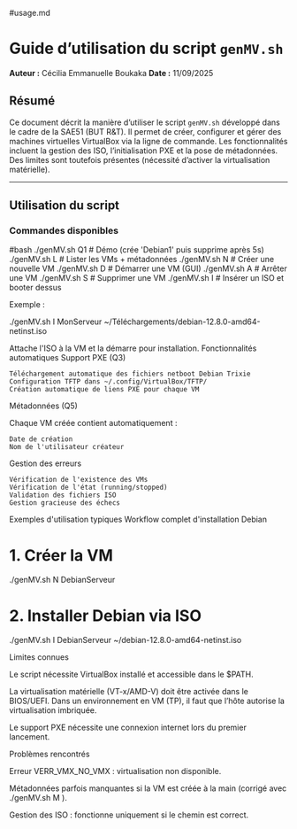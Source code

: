 #usage.md
# Guide d’utilisation du script `genMV.sh`

**Auteur :** Cécilia Emmanuelle Boukaka 
**Date :** 11/09/2025 

## Résumé
Ce document décrit la manière d’utiliser le script `genMV.sh` développé dans le cadre de la SAE51 (BUT R&T). 
Il permet de créer, configurer et gérer des machines virtuelles VirtualBox via la ligne de commande. 
Les fonctionnalités incluent la gestion des ISO, l’initialisation PXE et la pose de métadonnées. 
Des limites sont toutefois présentes (nécessité d’activer la virtualisation matérielle).

---

## Utilisation du script

### Commandes disponibles
#bash
./genMV.sh Q1             # Démo (crée 'Debian1' puis supprime après 5s)
./genMV.sh L              # Lister les VMs + métadonnées
./genMV.sh N <vm>         # Créer une nouvelle VM
./genMV.sh D <vm>         # Démarrer une VM (GUI)
./genMV.sh A <vm>         # Arrêter une VM
./genMV.sh S <vm>         # Supprimer une VM
./genMV.sh I <vm> <iso>   # Insérer un ISO et booter dessus

Exemple :

./genMV.sh I MonServeur ~/Téléchargements/debian-12.8.0-amd64-netinst.iso

Attache l'ISO à la VM et la démarre pour installation.
Fonctionnalités automatiques
Support PXE (Q3)

    Téléchargement automatique des fichiers netboot Debian Trixie
    Configuration TFTP dans ~/.config/VirtualBox/TFTP/
    Création automatique de liens PXE pour chaque VM

Métadonnées (Q5)

Chaque VM créée contient automatiquement :

    Date de création
    Nom de l'utilisateur créateur

Gestion des erreurs

    Vérification de l'existence des VMs
    Vérification de l'état (running/stopped)
    Validation des fichiers ISO
    Gestion gracieuse des échecs

Exemples d'utilisation typiques
Workflow complet d'installation Debian

# 1. Créer la VM
./genMV.sh N DebianServeur

# 2. Installer Debian via ISO
./genMV.sh I DebianServeur ~/debian-12.8.0-amd64-netinst.iso


Limites connues

Le script nécessite VirtualBox installé et accessible dans le $PATH.

La virtualisation matérielle (VT-x/AMD-V) doit être activée dans le BIOS/UEFI.
Dans un environnement en VM (TP), il faut que l’hôte autorise la virtualisation imbriquée.

Le support PXE nécessite une connexion internet lors du premier lancement.


Problèmes rencontrés

Erreur VERR_VMX_NO_VMX : virtualisation non disponible.

Métadonnées parfois manquantes si la VM est créée à la main (corrigé avec ./genMV.sh M <vm>).

Gestion des ISO : fonctionne uniquement si le chemin est correct.

